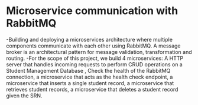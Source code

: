 # Microservice communication with RabbitMQ

-Building and deploying a microservices architecture where multiple components communicate with each other using RabbitMQ. A message broker is an architectural pattern for message validation, transformation and routing. 
-For the scope of this project, we build 4 microservices: A HTTP server that handles incoming requests to perform CRUD operations on a Student Management Database , Check the health of the RabbitMQ connection, a microservice that acts as the health check endpoint, a microservice that inserts a single student record, a microservice that retrieves student records, a microservice that deletes a student record given the SRN.

